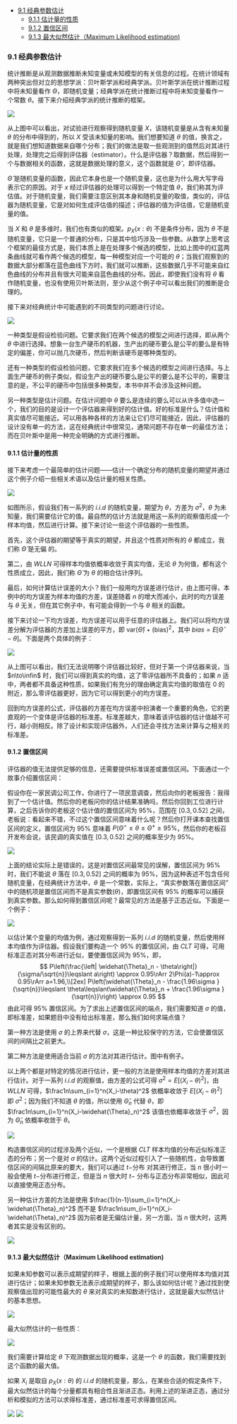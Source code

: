 - [9.1 经典参数估计](#91-经典参数估计)
  - [9.1.1 估计量的性质](#911-估计量的性质)
  - [9.1.2 置信区间](#912-置信区间)
  - [9.1.3 最大似然估计（Maximum Likelihood estimation)](#913-最大似然估计maximum-likelihood-estimation)

### 9.1 经典参数估计

统计推断是从观测数据推断未知变量或未知模型的有关信息的过程。在统计领域有两种突出但对立的思想学派：贝叶斯学派和经典学派。贝叶斯学派在统计推断过程中将未知量看作 $\Theta$，即随机变量；经典学派在统计推断过程中将未知变量看作一个常数 $\theta$。接下来介绍经典学派的统计推断的框架。

<img src='./img/图9-1 经典统计推断框架.png' />

从上图中可以看出，对试验进行观察得到随机变量 $X$，该随机变量是从含有未知量 $\theta$ 的分布中得到的，所以 $X$ 受该未知量的影响。我们想要知道 $\theta$ 的值，换言之，就是我们想知道数据来自哪个分布；我们的做法是取一些观测到的值然后对其进行处理，处理完之后得到评估器（estimator）。什么是评估器？取数据，然后得到一个与数据相关的函数，这就是数据处理的意义，这个函数就是 $\widehat{\Theta}$ ，即评估器。

$\widehat{\Theta}$ 是随机变量的函数，因此它本身也是一个随机变量，这也是为什么用大写字母表示它的原因。对于 $x$ 经过评估器的处理可以得到一个特定值 $\theta$，我们称其为评估值。对于随机变量，我们需要注意区别其本身和随机变量的取值，类似的，评估器为随机变量，它是对如何生成评估值的描述；评估器的值为评估值，它是随机变量的值。

当 $X$ 和 $\theta$ 是多维时，我们也有类似的框架。$p_X(x:\theta)$ 不是条件分布，因为 $\theta$ 不是随机变量，它只是一个普通的分布，只是其中恰巧涉及一些参数。从数学上思考这个框架的最佳方式是，我们本质上是在处理多个候选的模型，比如上图中的红蓝两条曲线就可看作两个候选的模型，每一种模型对应一个可能的 $\theta$；当我们观察到的数据大部分都落在蓝色曲线下方时，我们就可以推断，这些数据几乎不可能来自红色曲线的分布并且有很大可能来自蓝色曲线的分布。因此，即使我们没有将 $\theta$ 看作随机变量，也没有使用贝叶斯法则，至少从这个例子中可以看出我们的推断是合理的。

接下来对经典统计中可能遇到的不同类型的问题进行讨论。

<img src='./img/图9-2 经典统计推断说明.png' />

一种类型是假设检验问题。它要求我们在两个候选的模型之间进行选择，即从两个 $\theta$ 中进行选择。想象一台生产硬币的机器，生产出的硬币要么是公平的要么是有特定的偏差，你可以抛几次硬币，然后判断该硬币是哪种类型的。

还有一种类型的假设检验问题，它要求我们在多个候选的模型之间进行选择。与上面生产硬币的例子类似，假设生产出的硬币要么是公平的要么是不公平的，需要注意的是，不公平的硬币中包括很多种类型，本书中并不会涉及这种问题。

另一种类型是估计问题。在估计问题中 $\theta$ 要么是连续的要么可以从许多值中选一个，我们的目的是设计一个评估器来得到好的估计值。好的标准是什么？估计值和真实值尽可能接近。可以用各种各样的方法来让它们尽可能接近，因此，评估器的设计没有单一的方法，这在经典统计中很常见，通常问题不存在单一的最佳方法；而在贝叶斯中是用一种完全明确的方式进行推断。

#### 9.1.1 估计量的性质

接下来考虑一个最简单的估计问题——估计一个确定分布的随机变量的期望并通过这个例子介绍一些相关术语以及估计量的相关性质。

<img src='./img/图9-3 估计量的性质例子.png' />

如图所示，假设我们有一系列的 $i.i.d$ 的随机变量，期望为 $\theta$，方差为 $\sigma^2$，$\theta$ 为未知量，我们需要估计它的值。最自然的估计方法就是用这一系列的观察值形成一个样本均值，然后进行计算。接下来讨论一些这个评估器的一些性质。

首先，这个评估器的期望等于真实的期望，并且这个性质对所有的 $\theta$ 都成立，我们称 $\widehat{\Theta}$ 是无偏 的。

第二，由 $WLLN$ 可得样本均值依概率收敛于真实均值，无论 $\theta$ 为何值，都有这个性质成立，因此，我们称 $\widehat{\Theta}$ 为 $\theta$ 的相合估计序列。

最后，如何计算估计误差的大小？我们一般用均方误差进行估计，由上图可得，本例中的均方误差为样本均值的方差，误差随着 $n$ 的增大而减小，此时的均方误差与 $\theta$ 无关，但在其它例子中，有可能会得到一个与 $\theta$ 相关的函数。

接下来讨论一下均方误差，均方误差可以用于任意的评估器上。我们可以将均方误差分解为评估器的方差加上误差的平方，即 $\text{var} (\widehat{\Theta}) + (\text{bias})^2$，其中 $bias = E[\widehat{\Theta} - \theta]$。下面是两个具体的例子：

<img src='./img/图9-4 均方误差理解.png' />

从上图可以看出，我们无法说明哪个评估器比较好，但对于第一个评估器来说，当 $n\to\infin$ 时，我们可以得到真实的均值，这了零评估器所不具备的；如果 $n$ 适中，两者都不具备这种性质，如果我们有充分的理由确定真实均值的取值在 $0$ 的附近，那么零评估器更好，因为它可以得到更小的均方误差。

回到均方误差的公式，评估器的方差在均方误差中扮演者一个重要的角色，它的更直观的一个变体是评估器的标准差。标准差越大，意味着该评估器的估计值越不可行，越小则相反。除了设计和实现评估器外，人们还会寻找方法来计算与之相关的标准差。

#### 9.1.2 置信区间

评估器的值无法提供足够的信息，还需要提供标准误差或置信区间。下面通过一个故事介绍置信区间：

假设你在一家民调公司工作，你进行了一项民意调查，然后向你的老板报告：我得到了一个估计值。然后你的老板问你的估计结果准确吗，然后你回到工位进行计算，之后告诉你的老板这个估计值的置信区间为 $95\%$，范围在 $[0.3,0.52]$ 之间，老板说：看起来不错，不过这个置信区间意味着什么呢？然后你打开课本查找置信区间的定义，置信区间为 $95\%$ 意味着 $P(\widehat{\Theta}^-\leqslant\theta\leqslant\widehat{\Theta}^+\geqslant 95\%$，然后你的老板召开发布会说，该民调的真实值在 $[0.3,0.52]$ 之间的概率至少为 $95\%$。

<img src='./img/图9-5 置信区间概念.png'>

上面的结论实际上是错误的，这是对置信区间最常见的误解，置信区间为 $95\%$ 时，我们不能说 $\theta$ 落在 $[0.3, 0.52]$ 之间的概率为 $95\%$，因为这种表述不包含任何随机变量，在经典统计方法中，$\theta$ 是一个常数，实际上，“真实参数落在置信区间” 中的随机项是置信区间而不是真实参数($\theta$)，即置信区间有 $95\%$ 的概率可以捕获到真实参数。那么如何得到置信区间呢？最常见的方法是基于正态近似。下面是一个例子：

<img src='./img/图9-6 置信区间的求法.png'>

以估计某个变量的均值为例，通过观察得到一系列 $i.i.d$ 的随机变量，然后使用样本均值作为评估器。假设我们要构造一个 $95\%$ 的置信区间，由 $CLT$ 可得，可用标准正态对其分布进行近似，要使置信区间为 $95\%$，即，
$$
P\left(\frac{\left| \widehat{\Theta}_n - \theta\right|}{\sigma/\sqrt{n}}\leqslant a\right) \approx 0.95\rArr 2\Phi(a)-1\approx 0.95\rArr a=1.96,\\[2ex]
P\left(\widehat{\Theta}_n - \frac{1.96\sigma }{\sqrt{n}}\leqslant \theta\leqslant\widehat{\Theta}_n + \frac{1.96\sigma }{\sqrt{n}}\right) \approx 0.95
$$
由此可得 $95\%$ 置信区间。为了求出上述置信区间的端点，我们需要知道 $\sigma$ 的值，即标准差，如果题目中没有给出标准差，那么我们如何求端点值？

第一种方法是使用 $\sigma$ 的上界来代替 $\sigma$，这是一种比较保守的方法，它会使置信区间的间隔比之前更大。

第二种方法是使用适合当前 $\sigma$ 的方法对其进行估计。图中有例子。

以上两个都是对特定的情况进行估计，更一般的方法是使用样本均值的方差对其进行估计。对于一系列 $i.i.d$ 的观察值，由方差的公式可得 $\sigma^2 = E[(X_i-\theta)^2]$，由 $WLLN$ 可得，$\frac1n\sum_{i=1}^n(X_i-\theta)^2$ 依概率收敛于 $E[(X_i-\theta)^2]$ 即 $\sigma^2$；因为我们不知道 $\theta$ 的值，所以使用  $\widehat{\Theta}_n$ 代替 $\theta$，即 $\frac1n\sum_{i=1}^n(X_i-\widehat{\Theta}_n)^2$ 该值也依概率收敛于 $\sigma^2$，因为 $\widehat{\Theta}_n$ 依概率收敛于 $\theta$。

<img src='./img/图9-7 sigma未知时的置信区间.png' />

构造置信区间的过程涉及两个近似，一个是根据 $CLT$ 样本均值的分布近似标准正态的分布；另一个是对 $\sigma$ 的估计。这两个近似过程引入了一些随机性，会导致置信区间的间隔比原来的要大，我们可以通过 $t-$分布 对其进行修正，当 $n$ 很小时一般会使用 $t-$分布进行修正，但是当 $n$ 很大时 $t-$ 分布与正态分布非常相似，因此可以直接使用正态分布。

另一种估计方差的方法是使用 $\frac{1}{n-1}\sum_{i=1}^n(X_i-\widehat{\Theta}_n)^2$ 而不是 $\frac1n\sum_{i=1}^n(X_i-\widehat{\Theta}_n)^2$ 因为前者是无偏估计量，另一方面，当 $n$ 很大时，这两者其实是没有区别的。

<img src='./img/图9-8 其它变量的自然的评估方法.png'/>

#### 9.1.3 最大似然估计（Maximum Likelihood estimation)

如果未知参数可以表示成期望的样子，根据上面的例子我们可以使用样本均值对其进行估计；如果未知参数无法表示成期望的样子，那么该如何估计呢？通过找到使观察值出现的可能性最大的 $\theta$ 来对真实的未知数进行估计，这就是最大似然估计的基本思想。

<img src='./img/图9-9 最大似然估计思想.png' />

最大似然估计的一些性质：

<img src='./img/图9-9 最大似然估计思想.png' />

我们需要计算给定 $\theta$ 下观测数据出现的概率，这是一个 $\theta$ 的函数，我们需要找到这个函数的最大值。

如果 $X_i$ 是取自 $p_X(x:\theta)$ 的 $i.i.d$ 的随机变量，那么，在某些合适的假定条件下，最大似然估计的每个分量都具有相合性且渐进正态。利用上述的渐进正态，通过分析和模拟的方法可以求得标准差，通过标准差可求得置信区间。

<img src='./img/图9-11 最大似然估计例子1.png' />

<img src='./img/图9-12 最大似然估计例子2.png' />
